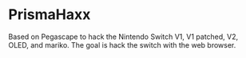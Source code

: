 # PrismaHaxx
Based on Pegascape to hack the Nintendo Switch V1, V1 patched, V2, OLED, and mariko. 
The goal is hack the switch with the web browser. 
